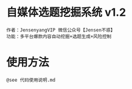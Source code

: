 
# 自媒体选题挖掘系统 v1.2
```
作者：JensenyangVIP 微信公众号【Jensen不惑】
功能：多平台爆款内容自动挖掘+选题生成+风险控制
```

# 使用方法
```
@see 代码使用说明.md
```